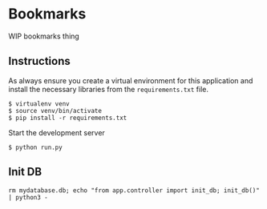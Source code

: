 # Bookmarks

WIP bookmarks thing

## Instructions
As always ensure you create a virtual environment for this application and install
the necessary libraries from the `requirements.txt` file.

```
$ virtualenv venv
$ source venv/bin/activate
$ pip install -r requirements.txt
```

Start the development server

```
$ python run.py
```

## Init DB

```rm mydatabase.db; echo "from app.controller import init_db; init_db()" | python3 -```

